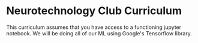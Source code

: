 # Neurotechnology Club Curriculum
This curriculum assumes that you have access to a functioning jupyter notebook.
We will be doing all of our ML using Google's Tensorflow library.